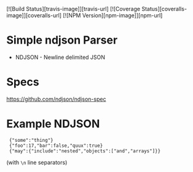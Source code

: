 [![Build Status][travis-image]][travis-url]
[![Coverage Status][coveralls-image]][coveralls-url]
[![NPM Version][npm-image]][npm-url]

# Simple ndjson Parser

* NDJSON - Newline delimited JSON



# Specs
https://github.com/ndjson/ndjson-spec




# Example NDJSON

~~~~~
 {"some":"thing"}
 {"foo":17,"bar":false,"quux":true}
 {"may":{"include":"nested","objects":["and","arrays"]}}
~~~~~
(with `\n` line separators)

